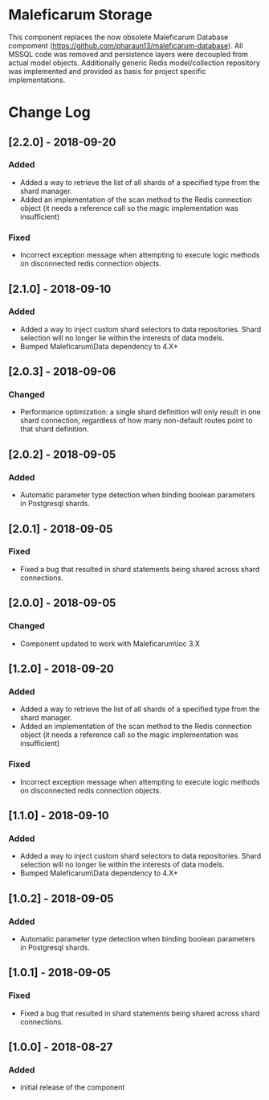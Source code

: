 # Maleficarum Storage

This component replaces the now obsolete Maleficarum Database compoment (https://github.com/pharaun13/maleficarum-database). All MSSQL code was removed and persistence layers were decoupled from actual model objects. Additionally generic Redis model/collection repository was implemented and provided as basis for project specific implementations.

# Change Log

## [2.2.0] - 2018-09-20
### Added
- Added a way to retrieve the list of all shards of a specified type from the shard manager.
- Added an implementation of the scan method to the Redis connection object (it needs a reference call so the magic implementation was insufficient)
### Fixed
- Incorrect exception message when attempting to execute logic methods on disconnected redis connection objects.

## [2.1.0] - 2018-09-10
### Added
- Added a way to inject custom shard selectors to data repositories. Shard selection will no longer lie within the interests of data models.
- Bumped Maleficarum\Data dependency to 4.X+

## [2.0.3] - 2018-09-06
### Changed
- Performance optimization: a single shard definition will only result in one shard connection, regardless of how many non-default routes point to that shard definition.

## [2.0.2] - 2018-09-05
### Added
- Automatic parameter type detection when binding boolean parameters in Postgresql shards.

## [2.0.1] - 2018-09-05
### Fixed
- Fixed a bug that resulted in shard statements being shared across shard connections. 

## [2.0.0] - 2018-09-05
### Changed
- Component updated to work with Maleficarum\Ioc 3.X

## [1.2.0] - 2018-09-20
### Added
- Added a way to retrieve the list of all shards of a specified type from the shard manager.
- Added an implementation of the scan method to the Redis connection object (it needs a reference call so the magic implementation was insufficient)
### Fixed
- Incorrect exception message when attempting to execute logic methods on disconnected redis connection objects.

## [1.1.0] - 2018-09-10
### Added
- Added a way to inject custom shard selectors to data repositories. Shard selection will no longer lie within the interests of data models.
- Bumped Maleficarum\Data dependency to 4.X+

## [1.0.2] - 2018-09-05
### Added
- Automatic parameter type detection when binding boolean parameters in Postgresql shards.

## [1.0.1] - 2018-09-05
### Fixed
- Fixed a bug that resulted in shard statements being shared across shard connections.

## [1.0.0] - 2018-08-27
### Added
- initial release of the component